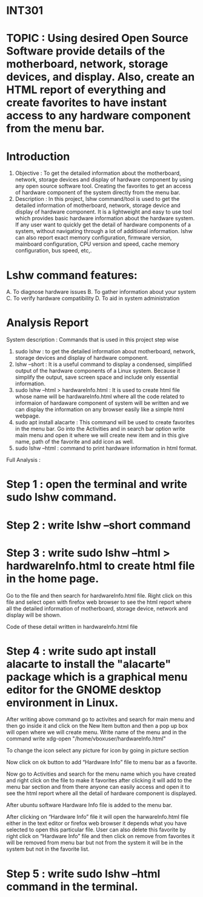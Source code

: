 # INT301

# TOPIC : Using desired Open Source Software provide details of the motherboard, network, storage devices, and display. Also, create an HTML report of everything and create favorites to have instant access to any hardware component from the menu bar.

# Introduction
1.	Objective : To get the detailed information about the motherboard, network, storage devices and display of hardware component by using any open source software tool. Creating the favorites to get an access of hardware component of the system directly from the menu bar.
2.	Description : In this project, lshw command/tool is used to get the detailed information of motherboard, network, storage device and display of hardware component. It is a lightweight and easy to use tool which provides basic hardware information about the hardware system. If any user want to quickly get the detail of hardware components of a system, without navigating through a lot of additional information. lshw can also report exact memory configuration, firmware version, mainboard configuration, CPU version and speed, cache memory configuration, bus speed, etc,.

 # Lshw command features:
A.	To diagnose hardware issues 
B.	To gather information about your system
C.	To verify hardware compatibility
D.	To aid in system administration

# Analysis Report
System description : Commands that is used in this project step wise
1.	sudo lshw : to get the detailed information about motherboard, network, storage devices and display of hardware component.
2.	lshw –short : It is a useful command to display a condensed, simplified output of the hardware components of a Linux system. Because it simplify the output, save screen space and include only essential information.
3.	sudo lshw –html > hardwareInfo.html : It is used to create html file whose name will be hardwareInfo.html where all the code related to informaion of hardaware component of system will be written and we can display the information on any browser easily like a simple html webpage.
4.	sudo apt install alacarte : This command will be used to create favorites in the menu bar. Go into the Activities and in search bar option write main menu and open it where we will create new item and in this give name, path of the favorite and add icon as well.
5.	sudo lshw –html : command to print hardware information in html format.

Full Analysis :
# Step 1 : open the terminal and write sudo lshw command.
  
# Step 2 : write lshw –short command 
 
# Step 3 : write sudo lshw –html > hardwareInfo.html to create html file in the home page. 
 
Go to the file and then search for hardwareInfo.html file. Right click on this file and select open with firefox web browser to see the html report where all the detailed information of motherboard, storage device, network and display will be shown.
 
Code of these detail written in hardwareInfo.html file
 
# Step 4 : write sudo apt install alacarte to install the "alacarte" package which is a graphical menu editor for the GNOME desktop environment in Linux. 
 
After writing above command go to activites and search for main menu and then go inside it and click on the New Item button and then a pop up box will open where we will create menu. Write name of the menu and in the command write  xdg-open "/home/vboxuser/hardwareInfo.html"

To change the icon select any picture for icon by going in picture section

Now click on ok button to add “Hardware Info” file to menu bar as a favorite.
 
Now go to Activities and search for the menu name which you have created and right click on the file to make it favorites after clicking it will add to the menu bar section and from there anyone can easily access and open it to see the html report where all the detail of hardware component is displayed. 

After ubuntu software Hardware Info file is added to the menu bar.
 
After clicking on “Hardware Info” file it will open the harwareInfo.html file either in the text editor or firefox web browser it depends what you have selected to open this particular file. User can also delete this favorite by right click on “Hardware Info” file and then click on remove from favorites it will be removed from menu bar but not from the system it will be in the system but not in the favorite list. 
 
# Step 5 : write sudo lshw –html command in the terminal.
 


